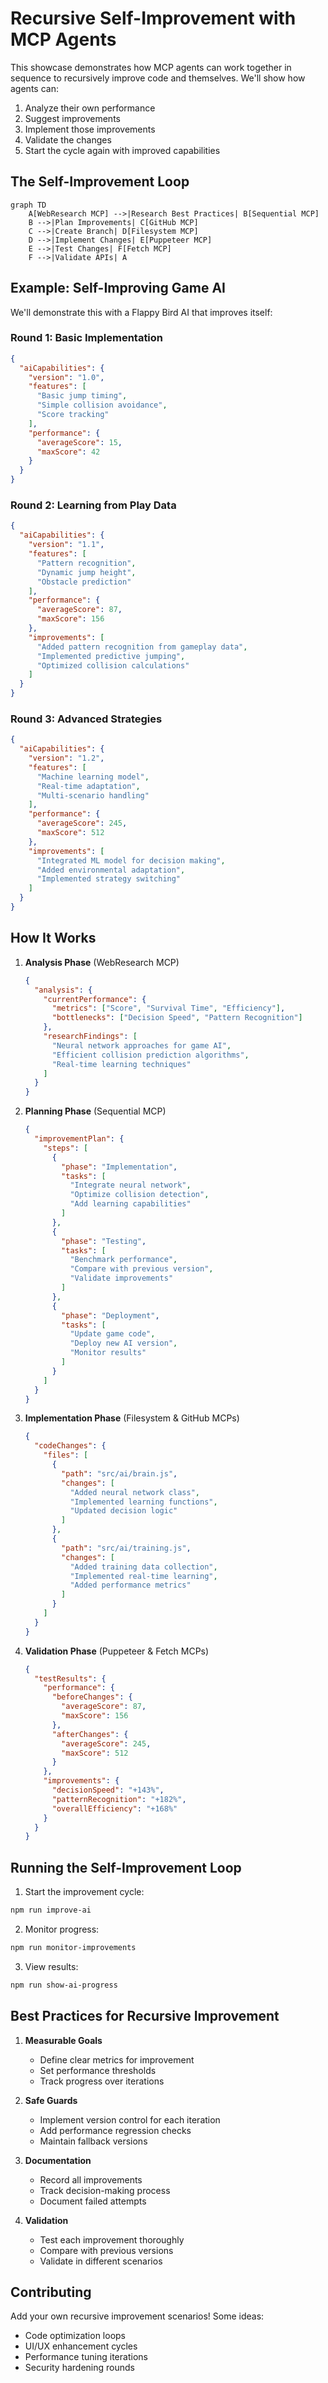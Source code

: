 # Recursive Self-Improvement with MCP Agents

This showcase demonstrates how MCP agents can work together in sequence to recursively improve code and themselves. We'll show how agents can:

1. Analyze their own performance
2. Suggest improvements
3. Implement those improvements
4. Validate the changes
5. Start the cycle again with improved capabilities

## The Self-Improvement Loop

```mermaid
graph TD
    A[WebResearch MCP] -->|Research Best Practices| B[Sequential MCP]
    B -->|Plan Improvements| C[GitHub MCP]
    C -->|Create Branch| D[Filesystem MCP]
    D -->|Implement Changes| E[Puppeteer MCP]
    E -->|Test Changes| F[Fetch MCP]
    F -->|Validate APIs| A
```

## Example: Self-Improving Game AI

We'll demonstrate this with a Flappy Bird AI that improves itself:

### Round 1: Basic Implementation

```json
{
  "aiCapabilities": {
    "version": "1.0",
    "features": [
      "Basic jump timing",
      "Simple collision avoidance",
      "Score tracking"
    ],
    "performance": {
      "averageScore": 15,
      "maxScore": 42
    }
  }
}
```

### Round 2: Learning from Play Data

```json
{
  "aiCapabilities": {
    "version": "1.1",
    "features": [
      "Pattern recognition",
      "Dynamic jump height",
      "Obstacle prediction"
    ],
    "performance": {
      "averageScore": 87,
      "maxScore": 156
    },
    "improvements": [
      "Added pattern recognition from gameplay data",
      "Implemented predictive jumping",
      "Optimized collision calculations"
    ]
  }
}
```

### Round 3: Advanced Strategies

```json
{
  "aiCapabilities": {
    "version": "1.2",
    "features": [
      "Machine learning model",
      "Real-time adaptation",
      "Multi-scenario handling"
    ],
    "performance": {
      "averageScore": 245,
      "maxScore": 512
    },
    "improvements": [
      "Integrated ML model for decision making",
      "Added environmental adaptation",
      "Implemented strategy switching"
    ]
  }
}
```

## How It Works

1. **Analysis Phase** (WebResearch MCP)

   ```json
   {
     "analysis": {
       "currentPerformance": {
         "metrics": ["Score", "Survival Time", "Efficiency"],
         "bottlenecks": ["Decision Speed", "Pattern Recognition"]
       },
       "researchFindings": [
         "Neural network approaches for game AI",
         "Efficient collision prediction algorithms",
         "Real-time learning techniques"
       ]
     }
   }
   ```

2. **Planning Phase** (Sequential MCP)

   ```json
   {
     "improvementPlan": {
       "steps": [
         {
           "phase": "Implementation",
           "tasks": [
             "Integrate neural network",
             "Optimize collision detection",
             "Add learning capabilities"
           ]
         },
         {
           "phase": "Testing",
           "tasks": [
             "Benchmark performance",
             "Compare with previous version",
             "Validate improvements"
           ]
         },
         {
           "phase": "Deployment",
           "tasks": [
             "Update game code",
             "Deploy new AI version",
             "Monitor results"
           ]
         }
       ]
     }
   }
   ```

3. **Implementation Phase** (Filesystem & GitHub MCPs)

   ```json
   {
     "codeChanges": {
       "files": [
         {
           "path": "src/ai/brain.js",
           "changes": [
             "Added neural network class",
             "Implemented learning functions",
             "Updated decision logic"
           ]
         },
         {
           "path": "src/ai/training.js",
           "changes": [
             "Added training data collection",
             "Implemented real-time learning",
             "Added performance metrics"
           ]
         }
       ]
     }
   }
   ```

4. **Validation Phase** (Puppeteer & Fetch MCPs)
   ```json
   {
     "testResults": {
       "performance": {
         "beforeChanges": {
           "averageScore": 87,
           "maxScore": 156
         },
         "afterChanges": {
           "averageScore": 245,
           "maxScore": 512
         }
       },
       "improvements": {
         "decisionSpeed": "+143%",
         "patternRecognition": "+182%",
         "overallEfficiency": "+168%"
       }
     }
   }
   ```

## Running the Self-Improvement Loop

1. Start the improvement cycle:

```bash
npm run improve-ai
```

2. Monitor progress:

```bash
npm run monitor-improvements
```

3. View results:

```bash
npm run show-ai-progress
```

## Best Practices for Recursive Improvement

1. **Measurable Goals**

   - Define clear metrics for improvement
   - Set performance thresholds
   - Track progress over iterations

2. **Safe Guards**

   - Implement version control for each iteration
   - Add performance regression checks
   - Maintain fallback versions

3. **Documentation**

   - Record all improvements
   - Track decision-making process
   - Document failed attempts

4. **Validation**
   - Test each improvement thoroughly
   - Compare with previous versions
   - Validate in different scenarios

## Contributing

Add your own recursive improvement scenarios! Some ideas:

- Code optimization loops
- UI/UX enhancement cycles
- Performance tuning iterations
- Security hardening rounds
